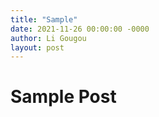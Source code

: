 ```yaml
---
title: "Sample"
date: 2021-11-26 00:00:00 -0000
author: Li Gougou
layout: post
---
```


# Sample Post